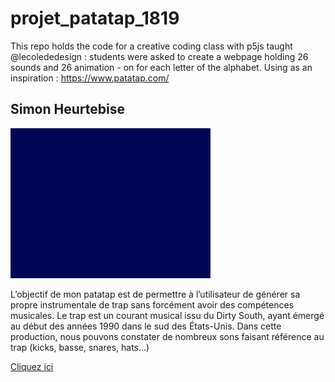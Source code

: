 # projet_patatap_1819
This repo holds the code for a creative coding class with p5js taught @lecolededesign : students were asked to create a webpage holding 26 sounds and 26 animation - on for each letter of the alphabet. Using as an inspiration : https://www.patatap.com/

## Simon Heurtebise

<img src="Heurtebise_Simon/patatap.gif" width="320" height="240" />

L’objectif de mon patatap est de permettre à l’utilisateur de générer sa propre instrumentale de trap sans forcément avoir des compétences musicales. Le trap est un courant musical issu du Dirty South, ayant émergé au début des années 1990 dans le sud des États-Unis. Dans cette production, nous pouvons constater de nombreux sons faisant référence au trap (kicks, basse, snares, hats...)

[Cliquez ici](https://ateliernum.github.io/projet_patatap_1819/Heurtebise_Simon/index.html)
